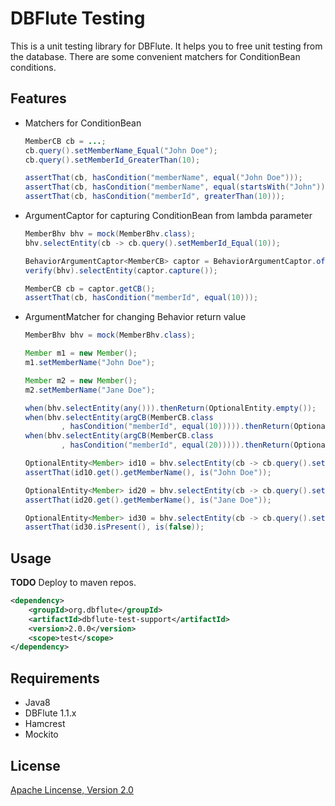 DBFlute Testing
===============

This is a unit testing library for DBFlute.
It helps you to free unit testing from the database.
There are some convenient matchers for ConditionBean conditions.

Features
--------

- Matchers for ConditionBean
	```java
	MemberCB cb = ...;
	cb.query().setMemberName_Equal("John Doe");
	cb.query().setMemberId_GreaterThan(10);
	
	assertThat(cb, hasCondition("memberName", equal("John Doe")));
	assertThat(cb, hasCondition("memberName", equal(startsWith("John"))));
	assertThat(cb, hasCondition("memberId", greaterThan(10)));
	```
- ArgumentCaptor for capturing ConditionBean from lambda parameter
	```java
	MemberBhv bhv = mock(MemberBhv.class);
	bhv.selectEntity(cb -> cb.query().setMemberId_Equal(10));
	
	BehaviorArgumentCaptor<MemberCB> captor = BehaviorArgumentCaptor.of(MemberCB.class);
	verify(bhv).selectEntity(captor.capture());
	
	MemberCB cb = captor.getCB();
	assertThat(cb, hasCondition("memberId", equal(10)));
	```
- ArgumentMatcher for changing Behavior return value
	```java
	MemberBhv bhv = mock(MemberBhv.class);
	
	Member m1 = new Member();
	m1.setMemberName("John Doe");
	
	Member m2 = new Member();
	m2.setMemberName("Jane Doe");
	
	when(bhv.selectEntity(any())).thenReturn(OptionalEntity.empty());
	when(bhv.selectEntity(argCB(MemberCB.class
	        , hasCondition("memberId", equal(10))))).thenReturn(OptionalEntity.of(m1));
	when(bhv.selectEntity(argCB(MemberCB.class
	        , hasCondition("memberId", equal(20))))).thenReturn(OptionalEntity.of(m2));
	
	OptionalEntity<Member> id10 = bhv.selectEntity(cb -> cb.query().setMemberId_Equal(10));
	assertThat(id10.get().getMemberName(), is("John Doe"));
	
	OptionalEntity<Member> id20 = bhv.selectEntity(cb -> cb.query().setMemberId_Equal(20));
	assertThat(id20.get().getMemberName(), is("Jane Doe"));
	
	OptionalEntity<Member> id30 = bhv.selectEntity(cb -> cb.query().setMemberId_Equal(30));
	assertThat(id30.isPresent(), is(false));
	```

Usage
---------

**TODO** Deploy to maven repos.

```xml
<dependency>
    <groupId>org.dbflute</groupId>
    <artifactId>dbflute-test-support</artifactId>
    <version>2.0.0</version>
    <scope>test</scope>
</dependency>
```

Requirements
------------

- Java8
- DBFlute 1.1.x
- Hamcrest
- Mockito

License
--------

[Apache Lincense, Version 2.0](https://www.apache.org/licenses/LICENSE-2.0)

